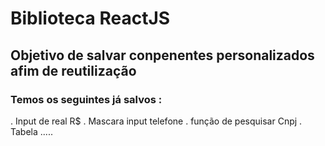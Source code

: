 # Biblioteca ReactJS

## Objetivo de salvar conpenentes personalizados afim de reutilização

### Temos os seguintes já salvos :

. Input de real R$ 
. Mascara input telefone 
. função de pesquisar Cnpj 
. Tabela 
.....
